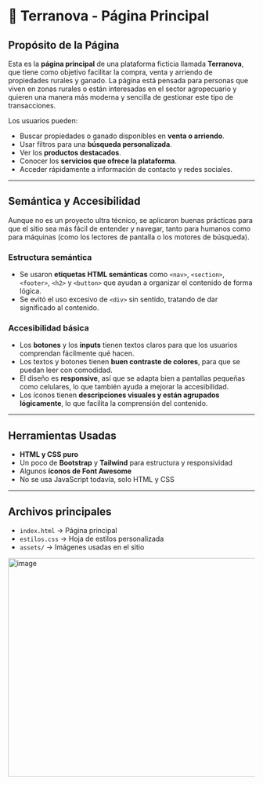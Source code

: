 # 🌾 Terranova - Página Principal

## Propósito de la Página

Esta es la **página principal** de una plataforma ficticia llamada **Terranova**, que tiene como objetivo facilitar la compra, venta y arriendo de propiedades rurales y ganado. La página está pensada para personas que viven en zonas rurales o están interesadas en el sector agropecuario y quieren una manera más moderna y sencilla de gestionar este tipo de transacciones.

Los usuarios pueden:

- Buscar propiedades o ganado disponibles en **venta o arriendo**.
- Usar filtros para una **búsqueda personalizada**.
- Ver los **productos destacados**.
- Conocer los **servicios que ofrece la plataforma**.
- Acceder rápidamente a información de contacto y redes sociales.

---

## Semántica y Accesibilidad

Aunque no es un proyecto ultra técnico, se aplicaron buenas prácticas para que el sitio sea más fácil de entender y navegar, tanto para humanos como para máquinas (como los lectores de pantalla o los motores de búsqueda).

### Estructura semántica
- Se usaron **etiquetas HTML semánticas** como `<nav>`, `<section>`, `<footer>`, `<h2>` y `<button>` que ayudan a organizar el contenido de forma lógica.
- Se evitó el uso excesivo de `<div>` sin sentido, tratando de dar significado al contenido.

### Accesibilidad básica
- Los **botones** y los **inputs** tienen textos claros para que los usuarios comprendan fácilmente qué hacen.
- Los textos y botones tienen **buen contraste de colores**, para que se puedan leer con comodidad.
- El diseño es **responsive**, así que se adapta bien a pantallas pequeñas como celulares, lo que también ayuda a mejorar la accesibilidad.
- Los íconos tienen **descripciones visuales y están agrupados lógicamente**, lo que facilita la comprensión del contenido.

---

## Herramientas Usadas

- **HTML y CSS puro**
- Un poco de **Bootstrap** y **Tailwind** para estructura y responsividad
- Algunos **íconos de Font Awesome**
- No se usa JavaScript todavía, solo HTML y CSS

---

## Archivos principales

- `index.html` → Página principal
- `estilos.css` → Hoja de estilos personalizada
- `assets/` → Imágenes usadas en el sitio

<img width="1846" height="446" alt="image" src="https://github.com/user-attachments/assets/d2c063b9-ff5c-4b97-972a-354fa93a1aac" />
